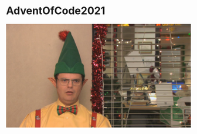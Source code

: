 # AdventOfCode2021


![alt text](https://github.com/brngr/AdventOfCode2021/blob/master/aoc.png?raw=true)
